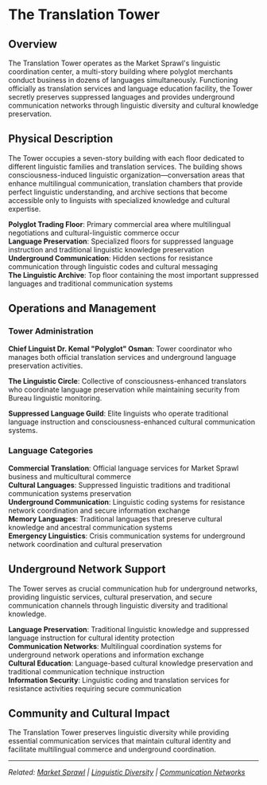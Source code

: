 # The Translation Tower

## Overview

The Translation Tower operates as the Market Sprawl's linguistic coordination center, a multi-story building where polyglot merchants conduct business in dozens of languages simultaneously. Functioning officially as translation services and language education facility, the Tower secretly preserves suppressed languages and provides underground communication networks through linguistic diversity and cultural knowledge preservation.

## Physical Description

The Tower occupies a seven-story building with each floor dedicated to different linguistic families and translation services. The building shows consciousness-induced linguistic organization—conversation areas that enhance multilingual communication, translation chambers that provide perfect linguistic understanding, and archive sections that become accessible only to linguists with specialized knowledge and cultural expertise.

**Polyglot Trading Floor**: Primary commercial area where multilingual negotiations and cultural-linguistic commerce occur  
**Language Preservation**: Specialized floors for suppressed language instruction and traditional linguistic knowledge preservation  
**Underground Communication**: Hidden sections for resistance communication through linguistic codes and cultural messaging  
**The Linguistic Archive**: Top floor containing the most important suppressed languages and traditional communication systems

## Operations and Management

### Tower Administration

**Chief Linguist Dr. Kemal "Polyglot" Osman**: Tower coordinator who manages both official translation services and underground language preservation activities.

**The Linguistic Circle**: Collective of consciousness-enhanced translators who coordinate language preservation while maintaining security from Bureau linguistic monitoring.

**Suppressed Language Guild**: Elite linguists who operate traditional language instruction and consciousness-enhanced cultural communication systems.

### Language Categories

**Commercial Translation**: Official language services for Market Sprawl business and multicultural commerce  
**Cultural Languages**: Suppressed linguistic traditions and traditional communication systems preservation  
**Underground Communication**: Linguistic coding systems for resistance network coordination and secure information exchange  
**Memory Languages**: Traditional languages that preserve cultural knowledge and ancestral communication systems  
**Emergency Linguistics**: Crisis communication systems for underground network coordination and cultural preservation

## Underground Network Support

The Tower serves as crucial communication hub for underground networks, providing linguistic services, cultural preservation, and secure communication channels through linguistic diversity and traditional knowledge.

**Language Preservation**: Traditional linguistic knowledge and suppressed language instruction for cultural identity protection  
**Communication Networks**: Multilingual coordination systems for underground network operations and information exchange  
**Cultural Education**: Language-based cultural knowledge preservation and traditional communication technique instruction  
**Information Security**: Linguistic coding and translation services for resistance activities requiring secure communication

## Community and Cultural Impact

The Translation Tower preserves linguistic diversity while providing essential communication services that maintain cultural identity and facilitate multilingual commerce and underground coordination.

---

*Related: [Market Sprawl](../districts/market_sprawl.md) | [Linguistic Diversity](../../culture/linguistic_diversity.md) | [Communication Networks](../../systems/communication_networks.md)*